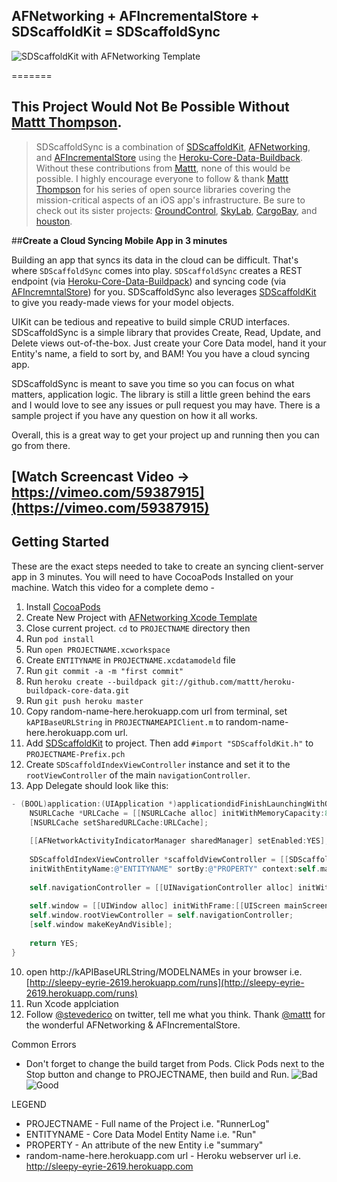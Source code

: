 ## AFNetworking + AFIncrementalStore + SDScaffoldKit = SDScaffoldSync

![SDScaffoldKit with AFNetworking Template](http://f.cl.ly/items/102O2w052F3V0K3d3B1x/Screen%20Shot%202013-02-10%20at%207.09.11%20PM.png)

=======
## This Project Would Not Be Possible Without [Mattt Thompson](http://www.github.com/mattt). 
> SDScaffoldSync is a combination of [SDScaffoldKit](http://www.github.com/stevederico/sdscaffoldkit), [AFNetworking](https://github.com/AFNetworking/AFNetworking), and [AFIncrementalStore](https://github.com/AFNetworking/AFIncrementalStore) using the [Heroku-Core-Data-Buildback](https://github.com/mattt/heroku-buildpack-core-data). Without these contributions from [Mattt](http://www.github.com/mattt), none of this would be possible. I highly encourage everyone to follow & thank [Mattt Thompson](http://www.github.com/mattt) for his series of open source libraries covering the mission-critical aspects of an iOS app's infrastructure. Be sure to check out its sister projects: [GroundControl](https://github.com/mattt/GroundControl), [SkyLab](https://github.com/mattt/SkyLab), [CargoBay](https://github.com/mattt/CargoBay), and [houston](https://github.com/mattt/houston).

##**Create a Cloud Syncing Mobile App in 3 minutes**

Building an app that syncs its data in the cloud can be difficult. That's where `SDScaffoldSync` comes into play. `SDScaffoldSync` creates a REST endpoint (via [Heroku-Core-Data-Buildpack](https://github.com/mattt/heroku-buildpack-core-data)) and syncing code (via [AFIncremntalStore](https://github.com/AFNetworking/AFIncrementalStore)) for you. SDScaffoldSync also leverages [SDScaffoldKit](http://www.github.com/stevederico/SDScaffoldKit) to give you ready-made views for your model objects. 

UIKit can be tedious and repeative to build simple CRUD interfaces. SDScaffoldSync is a simple library that provides Create, Read, Update, and Delete views out-of-the-box. Just create your Core Data model, hand it your Entity's name, a field to sort by, and BAM! You you have a cloud syncing app.

SDScaffoldSync is meant to save you time so you can focus on what matters, application logic. The library is still a little green behind the ears and I would love to see any issues or pull request you may have. There is a sample project if you have any question on how it all works. 

Overall, this is a great way to get your project up and running then you can go from there.

## [Watch Screencast Video -> https://vimeo.com/59387915](https://vimeo.com/59387915)


## Getting Started
These are the exact steps needed to take to create an syncing client-server app in 3 minutes. You will need to have CocoaPods Installed on your machine.
Watch this video for a complete demo - 

1. Install [CocoaPods](http://cocoapods.org)
2. Create New Project with [AFNetworking Xcode Template](https://github.com/stevederico/Xcode-Project-Templates)
2. Close current project. `cd` to `PROJECTNAME` directory then 
3. Run `pod install`
3. Run `open PROJECTNAME.xcworkspace`
4. Create `ENTITYNAME` in `PROJECTNAME.xcdatamodeld` file
5. Run `git commit -a -m "first commit"`
5. Run `heroku create --buildpack git://github.com/mattt/heroku-buildpack-core-data.git`
6. Run `git push heroku master`
7. Copy random-name-here.herokuapp.com url from terminal, set `kAPIBaseURLString` in `PROJECTNAMEAPIClient.m` to random-name-here.herokuapp.com url.
8. Add [SDScaffoldKit](http://www.github.com/stevederico/SDScaffoldkit) to project. Then add `#import "SDScaffoldKit.h"` to `PROJECTNAME-Prefix.pch`
9. Create `SDScaffoldIndexViewController` instance and set it to the `rootViewController` of the main `navigationController`.
10. App Delegate should look like this:
```objective-c
- (BOOL)application:(UIApplication *)applicationdidFinishLaunchingWithOptions:(NSDictionary *)launchOptions {
    NSURLCache *URLCache = [[NSURLCache alloc] initWithMemoryCapacity:8 * 1024 * 1024 diskCapacity:20 * 1024 * 1024 diskPath:nil];
    [NSURLCache setSharedURLCache:URLCache];
    
    [[AFNetworkActivityIndicatorManager sharedManager] setEnabled:YES];
    
    SDScaffoldIndexViewController *scaffoldViewController = [[SDScaffoldIndexViewController alloc] 
    initWithEntityName:@"ENTITYNAME" sortBy:@"PROPERTY" context:self.managedObjectContext];
    
    self.navigationController = [[UINavigationController alloc] initWithRootViewController:scaffoldViewController];
    
    self.window = [[UIWindow alloc] initWithFrame:[[UIScreen mainScreen] bounds]];
    self.window.rootViewController = self.navigationController;
    [self.window makeKeyAndVisible];
    
    return YES;
}
```
10. open http://kAPIBaseURLString/MODELNAMEs in your browser i.e. [http://sleepy-eyrie-2619.herokuapp.com/runs](http://sleepy-eyrie-2619.herokuapp.com/runs)
11. Run Xcode applciation
12. Follow [@stevederico](http://www.twitter.com) on twitter, tell me what you think. Thank [@mattt](http://www.twitter.com/stevederico) for the wonderful AFNetworking & AFIncrementalStore.

Common Errors
* Don't forget to change the build target from Pods. Click Pods next to the Stop button and change to PROJECTNAME, then build and Run.
![Bad](http://f.cl.ly/items/1t18043V3x2p2g1K1e2o/Screen%20Shot%202013-02-10%20at%204.13.50%20PM.png)
![Good]( http://f.cl.ly/items/29060u3d1j2x323w3z2w/Screen%20Shot%202013-02-10%20at%204.13.59%20PM.png)

LEGEND
* PROJECTNAME - Full name of the Project i.e. "RunnerLog"
* ENTITYNAME - Core Data Model Entity Name i.e. "Run"
* PROPERTY - An attribute of the new Entity i.e "summary"
* random-name-here.herokuapp.com url - Heroku webserver url i.e. http://sleepy-eyrie-2619.herokuapp.com
